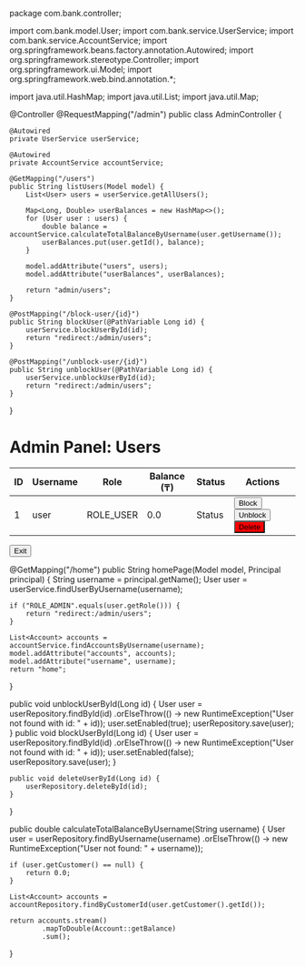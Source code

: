 package com.bank.controller;

import com.bank.model.User;
import com.bank.service.UserService;
import com.bank.service.AccountService;
import org.springframework.beans.factory.annotation.Autowired;
import org.springframework.stereotype.Controller;
import org.springframework.ui.Model;
import org.springframework.web.bind.annotation.*;

import java.util.HashMap;
import java.util.List;
import java.util.Map;

@Controller
@RequestMapping("/admin")
public class AdminController {

    @Autowired
    private UserService userService;

    @Autowired
    private AccountService accountService;

    @GetMapping("/users")
    public String listUsers(Model model) {
        List<User> users = userService.getAllUsers();
        
        Map<Long, Double> userBalances = new HashMap<>();
        for (User user : users) {
            double balance = accountService.calculateTotalBalanceByUsername(user.getUsername());
            userBalances.put(user.getId(), balance);
        }

        model.addAttribute("users", users);
        model.addAttribute("userBalances", userBalances);

        return "admin/users";
    }

    @PostMapping("/block-user/{id}")
    public String blockUser(@PathVariable Long id) {
        userService.blockUserById(id);
        return "redirect:/admin/users";
    }

    @PostMapping("/unblock-user/{id}")
    public String unblockUser(@PathVariable Long id) {
        userService.unblockUserById(id);
        return "redirect:/admin/users";
    }
}



</head>
<body>

<h1>Admin Panel: Users</h1>

<table>
    <thead>
    <tr>
        <th>ID</th>
        <th>Username</th>
        <th>Role</th>
        <th>Balance (₸)</th>
        <th>Status</th>
        <th>Actions</th>
    </tr>
    </thead>
    <tbody>
    <tr th:each="user : ${users}">
        <td th:text="${user.id}">1</td>
        <td th:text="${user.username}">user</td>
        <td th:text="${user.role}">ROLE_USER</td>
        <td th:text="${userBalances[user.id]}">0.0</td>
        <td th:text="${user.enabled ? 'Active' : 'Blocked'}">Status</td>
        <td>
            <form th:action="@{'/admin/block-user/' + ${user.id}}" method="post" style="display:inline;">
                <button type="submit" th:if="${user.enabled}">Block</button>
            </form>
            <form th:action="@{'/admin/unblock-user/' + ${user.id}}" method="post" style="display:inline;">
                <button type="submit" th:if="${!user.enabled}">Unblock</button>
            </form>
            <form th:action="@{'/admin/delete-user/' + ${user.id}}" method="post" style="display:inline;">
                <button type="submit" style="background-color: red;">Delete</button>
            </form>
        </td>
    </tr>
    </tbody>
</table>

<div class="logout-button">
    <form th:action="@{/logout}" method="post">
        <button type="submit">Exit</button>
    </form>
</div>

</body>
</html>


@GetMapping("/home")
public String homePage(Model model, Principal principal) {
    String username = principal.getName();
    User user = userService.findUserByUsername(username);


    if ("ROLE_ADMIN".equals(user.getRole())) {
        return "redirect:/admin/users";
    }

    List<Account> accounts = accountService.findAccountsByUsername(username);
    model.addAttribute("accounts", accounts);
    model.addAttribute("username", username);
    return "home";
}

public void unblockUserById(Long id) {
    User user = userRepository.findById(id)
            .orElseThrow(() -> new RuntimeException("User not found with id: " + id));
    user.setEnabled(true);
    userRepository.save(user);
}
    public void blockUserById(Long id) {
        User user = userRepository.findById(id)
                .orElseThrow(() -> new RuntimeException("User not found with id: " + id));
        user.setEnabled(false);
        userRepository.save(user);
    }
    
    public void deleteUserById(Long id) {
        userRepository.deleteById(id);
    }
}

public double calculateTotalBalanceByUsername(String username) {
    User user = userRepository.findByUsername(username)
            .orElseThrow(() -> new RuntimeException("User not found: " + username));

    if (user.getCustomer() == null) {
        return 0.0;
    }

    List<Account> accounts = accountRepository.findByCustomerId(user.getCustomer().getId());

    return accounts.stream()
            .mapToDouble(Account::getBalance)
            .sum();
}

